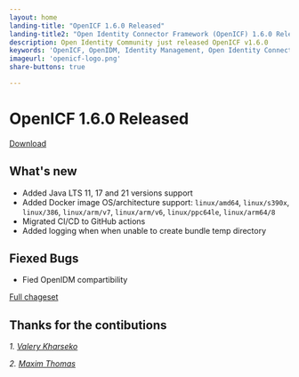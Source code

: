 ```yaml
---
layout: home
landing-title: "OpenICF 1.6.0 Released"
landing-title2: "Open Identity Connector Framework (OpenICF) 1.6.0 Released"
description: Open Identity Community just released OpenICF v1.6.0
keywords: 'OpenICF, OpenIDM, Identity Management, Open Identity Connector Framework, Open Identity Platform'
imageurl: 'openicf-logo.png'
share-buttons: true

---
```

# OpenICF 1.6.0 Released
[Download](https://github.com/OpenIdentityPlatform/OpenICF/releases/tag/1.6.0)
## What's new
* Added Java LTS 11, 17 and 21 versions support
* Added Docker image OS/architecture support: `linux/amd64`, `linux/s390x`, `linux/386`, `linux/arm/v7`, `linux/arm/v6`, `linux/ppc64le`, `linux/arm64/8`
* Migrated CI/CD to GitHub actions
* Added logging when when unable to create bundle temp directory

## Fiexed Bugs
* Fied OpenIDM compartibility

[Full chageset](https://github.com/OpenIdentityPlatform/OpenICF/compare/1.5.2...1.6.0)


## Thanks for the contibutions

<i id="vharseko"><i>1. <a href="https://github.com/vharseko" target="_blank">Valery Kharseko</a></i>

<i id="maximthomas"><i>2. <a href="https://github.com/maximthomas" target="_blank">Maxim Thomas</a></i>
